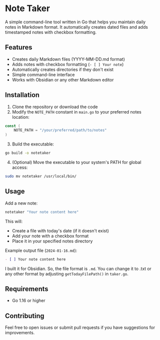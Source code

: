 # Note Taker

A simple command-line tool written in Go that helps you maintain daily notes in Markdown format. It automatically creates dated files and adds timestamped notes with checkbox formatting.

## Features

- Creates daily Markdown files (YYYY-MM-DD.md format)
- Adds notes with checkbox formatting (`- [ ] Your note`)
- Automatically creates directories if they don't exist
- Simple command-line interface
- Works with Obsidian or any other Markdown editor

## Installation

1. Clone the repository or download the code
2. Modify the `NOTE_PATH` constant in `main.go` to your preferred notes location:
```go
const (
    NOTE_PATH = "/your/preferred/path/to/notes"
)
```

3. Build the executable:
```bash
go build -o notetaker
```

4. (Optional) Move the executable to your system's PATH for global access:
```bash
sudo mv notetaker /usr/local/bin/
```

## Usage

Add a new note:
```bash
notetaker "Your note content here"
```

This will:
- Create a file with today's date (if it doesn't exist)
- Add your note with a checkbox format
- Place it in your specified notes directory

Example output file (`2024-01-16.md`):
```markdown
- [ ] Your note content here
```
 I built it for Obsidian. So, the file format is `.md`. You can change it to .txt or any other format by adjusting  `getTodayFilePath()`  in `taker.go`.

## Requirements

- Go 1.16 or higher

## Contributing

Feel free to open issues or submit pull requests if you have suggestions for improvements.

